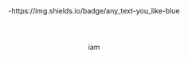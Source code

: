 <header>
-https://img.shields.io/badge/any_text-you_like-blue
</header>


<div align= "center">
 iam
</div>
